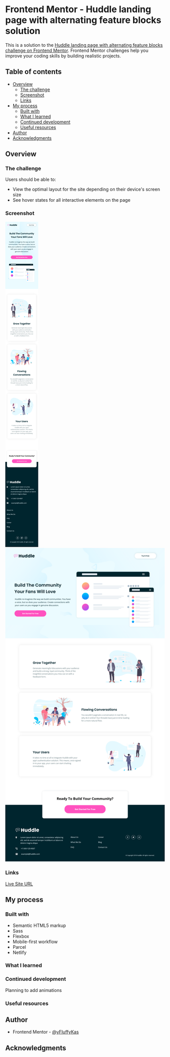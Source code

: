 # Frontend Mentor - Huddle landing page with alternating feature blocks solution

This is a solution to the [Huddle landing page with alternating feature blocks challenge on Frontend Mentor](https://www.frontendmentor.io/challenges/huddle-landing-page-with-alternating-feature-blocks-5ca5f5981e82137ec91a5100). Frontend Mentor challenges help you improve your coding skills by building realistic projects. 

## Table of contents

- [Overview](#overview)
  - [The challenge](#the-challenge)
  - [Screenshot](#screenshot)
  - [Links](#links)
- [My process](#my-process)
  - [Built with](#built-with)
  - [What I learned](#what-i-learned)
  - [Continued development](#continued-development)
  - [Useful resources](#useful-resources)
- [Author](#author)
- [Acknowledgments](#acknowledgments)


## Overview

### The challenge

Users should be able to:

- View the optimal layout for the site depending on their device's screen size
- See hover states for all interactive elements on the page

### Screenshot

![](screenshots/huddle-mobile-view.png)
![](screenshots/huddle-desktop-view.png)


### Links

[Live Site URL](https://huddle-with-alternating-feature-blocks.netlify.app/)

## My process

### Built with

- Semantic HTML5 markup
- Sass
- Flexbox
- Mobile-first workflow
- Parcel
- Netlify

### What I learned



### Continued development

Planning to add animations

### Useful resources


## Author

- Frontend Mentor - [@yFluffyKas](https://www.frontendmentor.io/profile/FluffyKas)

## Acknowledgments
